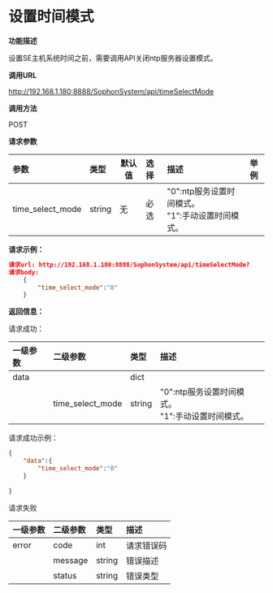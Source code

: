 # 设置时间模式 #

**功能描述**

设置SE主机系统时间之前，需要调用API关闭ntp服务器设置模式。

**调用URL**

http://192.168.1.180:8888/SophonSystem/api/timeSelectMode

**调用方法**

POST

**请求参数**

| 参数             | 类型   | 默认值 | 选择 | 描述                                                  | 举例 |
| :--------------- | :----- | ------ | :--- | :---------------------------------------------------- | ---- |
| time_select_mode | string | 无     | 必选 | "0":ntp服务设置时间模式。<br />"1":手动设置时间模式。 |      |

**请求示例：**

```json
请求url: http://192.168.1.180:8888/SophonSystem/api/timeSelectMode?
请求body:
	{
        "time_select_mode":"0"
    }
```

**返回信息：**

请求成功：

| 一级参数 | 二级参数         | 类型   | 描述                                                  |
| :------- | :--------------- | :----- | :---------------------------------------------------- |
| data     |                  | dict   |                                                       |
|          | time_select_mode | string | "0":ntp服务设置时间模式。<br />"1":手动设置时间模式。 |

请求成功示例：

```json
{
    "data":{
        "time_select_mode":"0"
    }
    	
}
```

请求失败

| 一级参数 | 二级参数 | 类型   | 描述       |
| :------- | :------- | :----- | :--------- |
| error    | code     | int    | 请求错误码 |
|          | message  | string | 错误描述   |
|          | status   | string | 错误类型   |

​    
